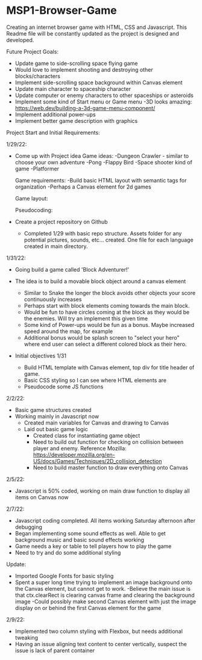 # MSP1-Browser-Game
Creating an internet browser game with HTML, CSS and Javascript. This Readme file will be constantly updated as the project is designed and developed.

Future Project Goals:
- Update game to side-scrolling space flying game
- Would love to implement shooting and destroying other blocks/characters
- Implement side-scrolling space background within Canvas element
- Update main character to spaceship character
- Update computer or enemy characters to other spaceships or asteroids
- Implement some kind of Start menu or Game menu
    -3D looks amazing: https://web.dev/building-a-3d-game-menu-component/
- Implement additional power-ups
- Implement better game description with graphics

Project Start and Initial Requirements:

1/29/22:
- Come up with Project idea
    Game ideas:
        -Dungeon Crawler - similar to choose your own adventure
        -Pong
        -Flappy Bird
        -Space shooter kind of game
        -Platformer
        
    Game requirements:
        -Build basic HTML layout with semantic tags for organization
        -Perhaps a Canvas element for 2d games

    Game layout: 

    Pseudocoding:

- Create a project repository on Github 
    
    - Completed 1/29 with basic repo structure. Assets folder for any potential pictures, sounds, etc...  created. One file for each language created in main directory.

1/31/22:
- Going build a game called 'Block Adventurer!'
- The idea is to build a movable block object around a canvas element
    - Similar to Snake the longer the block avoids other objects your score continuously increases    
    - Perhaps start with block elements coming towards the main block.
    - Would be fun to have circles coming at the block as they would be the enemies. Will try an implement this given time
    - Some kind of Power-ups would be fun as a bonus. Maybe increased speed around the map, for example
    - Additional bonus would be splash screen to "select your hero" where end user can select a different colored block as their hero.

- Initial objectives 1/31
    - Build HTML template with Canvas element, top div for title header of game. 
    - Basic CSS styling so I can see where HTML elements are
    - Pseudocode some JS functions

2/2/22:
- Basic game structures created
- Working mainly in Javascript now
    - Created main variables for Canvas and drawing to Canvas
    - Laid out basic game logic
        - Created class for instantiating game object
        - Need to build out function for checking on collision between player and enemy. Reference Mozilla: https://developer.mozilla.org/en-US/docs/Games/Techniques/2D_collision_detection
        - Need to build master function to draw everything onto Canvas

2/5/22:
- Javascript is 50% coded, working on main draw function to display all items on Canvas now

2/7/22:
- Javascript coding completed. All items working Saturday afternoon after debugging
- Began implementing some sound effects as well. Able to get background music and basic sound effects working
- Game needs a key or table to tell players how to play the game
- Need to try and do some additional styling

Update:
- Imported Google Fonts for basic styling
- Spent a super long time trying to implement an image background onto the Canvas element, but cannot get to work.
    -Believe the main issue is that ctx.clearRect is clearing canvas frame and clearing the background image
    -Could possibly make second Canvas element with just the image display on or behind the first Canvas element for the game

2/9/22:
- Implemented two column styling with Flexbox, but needs additional tweaking
- Having an issue aligning text content to center vertically, suspect the issue is lack of parent container    